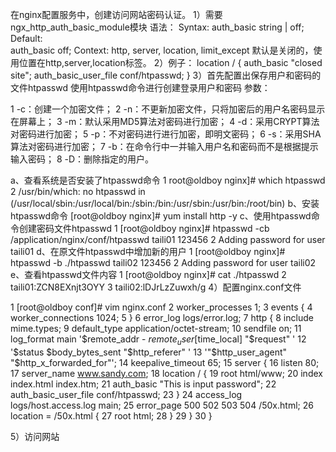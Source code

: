 在nginx配置服务中，创建访问网站密码认证。
1）需要ngx_http_auth_basic_module模块
语法：
Syntax:    auth_basic string | off;
Default:    
auth_basic off;
Context:    http, server, location, limit_except
默认是关闭的，使用位置在http,server,location标签。
2）例子：
location / {
    auth_basic           "closed site";
    auth_basic_user_file conf/htpasswd;
}
3）首先配置出保存用户和密码的文件htpasswd
使用htpasswd命令进行创建登录用户和密码
参数：

1 -c：创建一个加密文件；
2 -n：不更新加密文件，只将加密后的用户名密码显示在屏幕上；
3 -m：默认采用MD5算法对密码进行加密；
4 -d：采用CRYPT算法对密码进行加密；
5 -p：不对密码进行进行加密，即明文密码；
6 -s：采用SHA算法对密码进行加密；
7 -b：在命令行中一并输入用户名和密码而不是根据提示输入密码；
8 -D：删除指定的用户。

a、查看系统是否安装了htpasswd命令
1 root@oldboy nginx]# which htpasswd
2 /usr/bin/which: no htpasswd in (/usr/local/sbin:/usr/local/bin:/sbin:/bin:/usr/sbin:/usr/bin:/root/bin)
b、安装htpasswd命令
[root@oldboy nginx]# yum install http -y
c、使用htpasswd命令创建密码文件htpasswd
1 [root@oldboy nginx]# htpasswd -cb /application/nginx/conf/htpasswd taili01 123456
2 Adding password for user taili01
d、在原文件htpasswd中增加新的用户
1 [root@oldboy nginx]# htpasswd -b ./htpasswd taili02 123456
2 Adding password for user taili02
e、查看htpasswd文件内容
1 [root@oldboy nginx]# cat ./htpasswd 
2 taili01:ZCN8EXnjt3OYY
3 taili02:lDJrLzZuwxh/g
4）配置nginx.conf文件

 1 [root@oldboy conf]# vim nginx.conf
 2 worker_processes  1;
 3 events {
 4     worker_connections  1024;
 5 }
 6 error_log logs/error.log;
 7 http {
 8     include       mime.types;
 9     default_type  application/octet-stream;
10     sendfile        on;
11     log_format  main  '$remote_addr - $remote_user [$time_local] "$request" '
12                       '$status $body_bytes_sent "$http_referer" '
13                       '"$http_user_agent" "$http_x_forwarded_for"';
14     keepalive_timeout  65;
15     server {
16         listen       80;
17         server_name  www.sandy.com;
18         location / {
19             root   html/www;
20             index  index.html index.htm;
21             auth_basic "This is input password";
22             auth_basic_user_file conf/htpasswd;
23         }
24         access_log  logs/host.access.log  main;
25         error_page   500 502 503 504  /50x.html;
26         location = /50x.html {
27             root   html;
28         }
29     }
30 }

5）访问网站